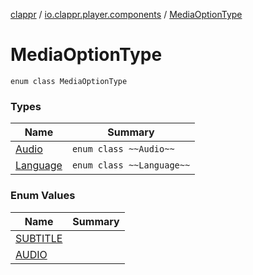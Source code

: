[clappr](../../index.md) / [io.clappr.player.components](../index.md) / [MediaOptionType](./index.md)

# MediaOptionType

`enum class MediaOptionType`

### Types

| Name | Summary |
|---|---|
| [Audio](-audio/index.md) | `enum class ~~Audio~~` |
| [Language](-language/index.md) | `enum class ~~Language~~` |

### Enum Values

| Name | Summary |
|---|---|
| [SUBTITLE](-s-u-b-t-i-t-l-e.md) |  |
| [AUDIO](-a-u-d-i-o.md) |  |
